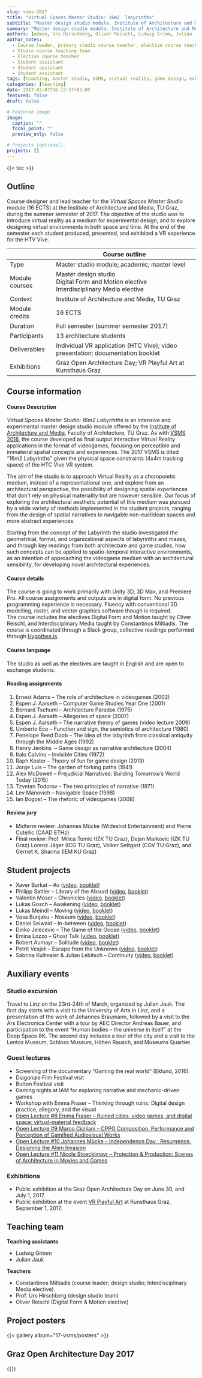 ```yaml
---
slug: vsms-2017
title: "Virtual Spaces Master Studio: 16m2  labyrinths"
subtitle: "Master design studio module. Institute of Architecture and Media, TU Graz, 2017"
summary: "Master design studio module. Institute of Architecture and Media, TU Graz, 2017"
authors: [admin, Urs Hirschberg, Oliver Reischl, Ludwig Grimm, Julian Jauk]
author_notes: 
  - Course leader, primary studio course teacher, elective course teacher 
  - Studio course teaching team 
  - Elective course teacher 
  - Student assistant
  - Student assistant
  - Student assistant
tags: [teaching, master studio, VSMS, virtual reality, game design, exhibition, Unity, Institute of Architecture and Media, TU Graz]
categories: [teaching]
date: 2017-02-07T16:13:17+03:00
featured: false
draft: false

# Featured image
image:
  caption: ""
  focal_point: ""
  preview_only: false

# Projects (optional).
projects: []
---
```


{{< toc >}}

## Outline 

Course designer and lead teacher for the *Virtual Spaces Master Studio* module (16 ECTS) at the Institute of Architecture and Media, TU Graz, during the summer semester of 2017.  The objective of the studio was to introduce virtual reality as a medium for experimental design, and to explore designing virtual environments in both space and time. At the end of the semester each student produced, presented, and exhibited a VR experience for the HTV Vive. 

| |  Course outline|
|-|-|
| Type | Master studio module; academic; master level | 
| Module courses | Master design studio <br> Digital Form and Motion elective<br> Interdisciplinary Media elective | 
| Context | Institute of Architecture and Media, TU Graz|
| Module credits | 16 ECTS |  
| Duration | Full semester (summer semester 2017) | 
| Participants | 13 architecture students | 
| Deliverables | Individual VR application (HTC Vive); video presentation; documentation booklet| 
| Exhibitions | Graz Open Architecture Day; VR Playful Art at Kunsthaus Graz | 
## Course information 

#### Course Description  
*Virtual Spaces Master Studio: 16m2 Labyrinths* is an intensive and experimental master design studio module offered by the [Institute of Architecture and Media](https://iam.tugraz.at/), Faculty of Architecture, TU Graz. As with [VSMS 2016](http://studioany.com/teaching/vsms-2016/), the course developed as final output interactive Virtual Reality applications in the format of videogames, focusing on perceptible and immaterial spatial concepts and experiences. The 2017 VSMS is titled “16m2 Labyrinths” given the physical space constraints (4x4m tracking space) of the HTC Vive VR system. 

The aim of the studio is to approach Virtual Reality as a choropoietic medium, instead of a representational one, and explore from an architectural perspective, the possibility of designing spatial experiences that don’t rely on physical materiality but are however sensible. Our focus of exploring the architectural aesthetic potential of this medium was pursued by a wide variety of methods implemented in the student projects, ranging from the design of spatial narratives to navigable non-euclidean spaces and more abstract experiences.

Starting from the concept of the Labyrinth the studio investigated the geometrical, formal, and organizational aspects of labyrinths and mazes, and through key readings from both architecture and game studies, how such concepts can be applied to spatio-temporal interactive environments, as an intention of approaching the videogame medium with an architectural sensibility, for developing novel architectural experiences.

#### Course details  
The course is going to work primarily with Unity 3D, 3D Max, and Premiere Pro. All course assignments and outputs are in digital form. No previous programming experience is necessary. Fluency with conventional 3D modelling, raster, and vector graphics software though is required.  
The course includes the electives Digital Form and Motion taught by Oliver Reischl, and Interdisciplinary Media taught by Constantinos Miltiadis. 
The course is coordinated through a Slack group, collective readings performed through [Hypothes.is](https://hypothes.is/).

#### Course language  
The studio as well as the electives are taught in English and are open to exchange students.

#### Reading assignments  
1. Ernest Adams – The role of architecture in videogames (2002)  
2. Espen J. Aarseth – Computer Game Studies Year One (2001)  
3. Bernard Tschumi – Architecture Paradox (1975)  
4. Espen J. Aarseth – Allegories of space (2007)  
5. Espen J. Aarseth – The narrative theory of games (video lecture 2009)  
6. Umberto Eco – Function and sign, the semiotics of architecture (1980)  
7. Penelope Reed Doob – The idea of the labyrinth from classical antiquity through the Middle Ages (1992)  
8. Henry Jenkins  – Game design as narrative architecture (2004)  
9. Italo Calvino – Invisible Cities (1972)  
10. Raph Koster – Theory of fun for game design (2013)  
11. Jorge Luis – The garden of forking paths (1941)  
12. Alex McDowell – Prejudicial Narratives: Building Tomorrow’s World Today (2015)  
13. Tzvetan Todorov – The two principles of narrative (1971)  
14. Lev Manovich – Navigable Space (1998)  
15. Ian Bogost – The rhetoric of videogames (2008)

#### Review jury  
- Midterm review: Johannes Mücke (Wideshot Entertainment) and Pierre Cutellic (CAAD ETHz)
- Final review: Prof. Milica Tomic (IZK TU Graz), Dejan Markovic (IZK TU Graz) Lorenz Jäger (ICG TU Graz), Volker Settgast (CGV TU Graz), and Gerriet K. Sharma (IEM KU Graz)
## Student projects   
- Xaver Burkat – \#o ([video](https://vimeo.com/223755500), [booklet](https://issuu.com/iamtugraz/docs/booklet__o))
- Philipp Sattler – Library of the Absurd ([video](https://vimeo.com/223701104), [booklet](https://issuu.com/iamtugraz/docs/vsms_booklet_philippsattler))  
- Valentin Moser – Chronicles ([video](https://vimeo.com/223775946), [booklet](https://issuu.com/iamtugraz/docs/vsms_export_valentinmoser_singlepag))  
- Lukas Gosch – Awakening ([video](https://vimeo.com/223753651), [booklet](https://issuu.com/iamtugraz/docs/awakening_webtversion_singlesheets))  
- Lukas Meindl – Moving ([video](https://vimeo.com/223665339), [booklet](http://issuu.com/iamtugraz/docs/moving_booklet))  
- Vesa Bunjaku – Noseum ([video](https://vimeo.com/225542503), [booklet](https://issuu.com/iamtugraz/docs/nonseum_booklet))  
- Daniel Seiwald – In-between ([video](https://vimeo.com/224286499), [booklet](https://issuu.com/iamtugraz/docs/vsms_seiwald_in_between))  
- Dinko Jelecevic – The Game of the Goose ([video](https://vimeo.com/224286402), [booklet](https://issuu.com/iamtugraz/docs/vsms_jelecevic))  
- Emina Lozzo – Ghost Talk ([video](https://vimeo.com/224286247), [booklet](https://issuu.com/iamtugraz/docs/booklet_emina))  
- Robert Aumayr – Solitude ([video](https://vimeo.com/224286189), [booklet](https://issuu.com/iamtugraz/docs/solitude_booklet_aumayr_robert))  
- Petrit Vesjeli – Escape from the Unknown ([video](https://vimeo.com/224286613), [booklet](https://issuu.com/iamtugraz/docs/petritvejseli_booklet_vsms))  
- Sabrina Kullmaier & Julian Lebitsch – Continuity ([video](https://vimeo.com/224286029), [booklet](https://issuu.com/iamtugraz/docs/booklet_kullmaier_lebitsch))
## Auxiliary events 
### Studio excursion 
Travel to Linz on the 23rd-24th of March, organized by Julian Jauk. The first day starts with a visit to the University of Arts in Linz, and a presentation of the work of Johannes Braumann, followed by a visit to the Ars Electronica Center with a tour by AEC Director Andreas Bauer, and participation to the event “Human bodies – the universe in itself” at the Deep Space 8K. The second day includes a tour of the city and a visit to the Lentos Museum, Schloss Museum, Höhen Rausch, and Museums Quartier.

### Guest lectures 

- Screening of the documentary “Gaming the real world” (Eklund, 2016)  
- Diagonale Film Festival visit  
- Button Festival visit  
- Gaming nights at IAM for exploring narrative and mechanic-driven games  
- Workshop with Emma Fraser – Thinking through ruins: Digital design practice, allegory, and the visual
- [Open Lecture \#8 Emma Fraser – Ruined cities, video games, and digital space: virtual-material feedback](../../event/ol-8)
- [Open Lecture \#9 Marco Ciciliani – CPPG Composition, Performance and Perception of Gamified Audiovisual Works](../../event/ol-9)  
- [Open Lecture \#10 Johannes Mücke – Independence Day : Resurgence. Designing the Alien Invasion](../../ol-10)  
- [Open Lecture \#11 Nicole Stoecklmayr – Projection & Production: Scenes of Architecture in Movies and Games](../../event/ol-11)

### Exhibitions
- Public exhibition at the Graz Open Architecture Day on June 30, and July 1, 2017.  
- Public exhibition at the event [VR Playful Art](../../../event/vr-playful-art) at Kunsthaus Graz, September 1, 2017. 
## Teaching team

**Teaching assistants** 
- Ludwig Grimm  
- Julian Jauk

**Teachers**
- Constantinos Miltiadis (course leader;  design studio; Interdisciplinary Media elective)  
- Prof. Urs Hirschberg (design studio team)  
- Oliver Reischl (Digital Form & Motion elective)


## Project posters

{{< gallery album="17-vsms/posters" >}}

## Graz Open Architecture Day 2017 

{{<gallery album="17-vsms/exhibition">}}
